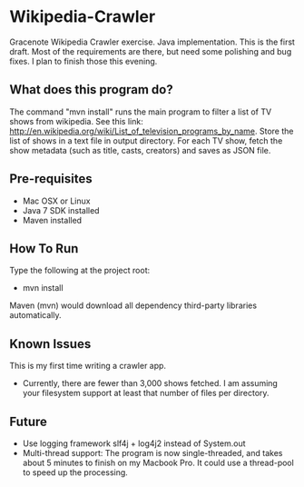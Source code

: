 # Wikipedia-Crawler

Gracenote Wikipedia Crawler exercise. Java implementation. This is the first draft. Most of the requirements are there, but need some polishing and bug fixes. I plan to finish those this evening.

## What does this program do?
The command "mvn install" runs the main program to filter a list of TV shows from wikipedia. See this link: http://en.wikipedia.org/wiki/List_of_television_programs_by_name. Store the list of shows in a text file in output directory. For each TV show, fetch the show metadata (such as title, casts, creators) and saves as JSON file.

## Pre-requisites
* Mac OSX or Linux
* Java 7 SDK installed
* Maven installed

## How To Run
Type the following at the project root:
* mvn install

Maven (mvn) would download all dependency third-party libraries automatically. 

## Known Issues
This is my first time writing a crawler app. 
* Currently, there are fewer than 3,000 shows fetched. I am assuming your filesystem support at least that number of files per directory.

## Future
* Use logging framework slf4j + log4j2 instead of System.out
* Multi-thread support: The program is now single-threaded, and takes about 5 minutes to finish on my Macbook Pro. It could use a thread-pool to speed up the processing.





